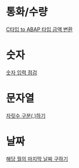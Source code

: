 # 통화/수량
[C타입 to ABAP 타입 금액 변환](./src/conv_camount_to_internal.abap)

# 숫자
[숫자 입력 점검](./src/NUMERIC_CHECK.abap)

# 문자열
[자릿수 구분(,)하기](./src/RRBA_CONVERT_PACKED_NUMBER.abap)

# 날짜
[해당 월의 마지막 날짜 구하기](./src/LAST_DAY_OF_MONTHS.abap)
